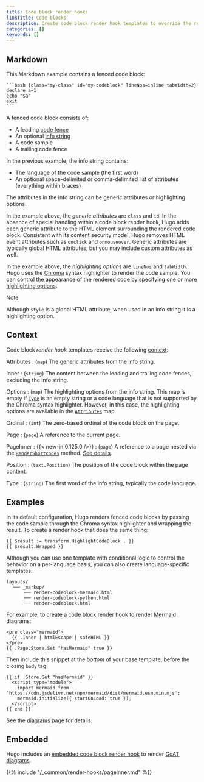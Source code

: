 ```yaml
---
title: Code block render hooks
linkTitle: Code blocks
description: Create code block render hook templates to override the rendering of Markdown code blocks to HTML.
categories: []
keywords: []
---
```


## Markdown

This Markdown example contains a fenced code block:

````text {file="content/example.md"}
```bash {class="my-class" id="my-codeblock" lineNos=inline tabWidth=2}
declare a=1
echo "$a"
exit
```
````

A fenced code block consists of:

- A leading [code fence]
- An optional [info string]
- A code sample
- A trailing code fence

In the previous example, the info string contains:

- The language of the code sample (the first word)
- An optional space-delimited or comma-delimited list of attributes (everything within braces)

The attributes in the info string can be generic attributes or highlighting options.

In the example above, the _generic attributes_ are `class` and `id`. In the absence of special handling within a code block render hook, Hugo adds each generic attribute to the HTML element surrounding the rendered code block. Consistent with its content security model, Hugo removes HTML event attributes such as `onclick` and `onmouseover`. Generic attributes are typically global HTML attributes, but you may include custom attributes as well.

In the example above, the _highlighting options_ are `lineNos` and `tabWidth`. Hugo uses the [Chroma] syntax highlighter to render the code sample. You can control the appearance of the rendered code by specifying one or more [highlighting options].

> [!note]
> Although `style` is a global HTML attribute, when used in an info string it is a highlighting option.

## Context

Code block _render hook_ templates receive the following [context](g):

Attributes
: (`map`) The generic attributes from the info string.

Inner
: (`string`) The content between the leading and trailing code fences, excluding the info string.

Options
: (`map`) The highlighting options from the info string. This map is empty if [`Type`](#type) is an empty string or a code language that is not supported by the Chroma syntax highlighter. However, in this case, the highlighting options are available in the [`Attributes`](#attributes) map.

Ordinal
: (`int`) The zero-based ordinal of the code block on the page.

Page
: (`page`) A reference to the current page.

PageInner
: {{< new-in 0.125.0 />}}
: (`page`) A reference to a page nested via the [`RenderShortcodes`] method. [See details](#pageinner-details).

Position
: (`text.Position`) The position of the code block within the page content.

Type
: (`string`) The first word of the info string, typically the code language.

## Examples

In its default configuration, Hugo renders fenced code blocks by passing the code sample through the Chroma syntax highlighter and wrapping the result. To create a render hook that does the same thing:

```go-html-template {file="layouts/_markup/render-codeblock.html" copy=true}
{{ $result := transform.HighlightCodeBlock . }}
{{ $result.Wrapped }}
```

Although you can use one template with conditional logic to control the behavior on a per-language basis, you can also create language-specific templates.

```text
layouts/
  └── _markup/
      ├── render-codeblock-mermaid.html
      ├── render-codeblock-python.html
      └── render-codeblock.html
```

For example, to create a code block render hook to render [Mermaid] diagrams:

```go-html-template {file="layouts/_markup/render-codeblock-mermaid.html" copy=true}
<pre class="mermaid">
  {{ .Inner | htmlEscape | safeHTML }}
</pre>
{{ .Page.Store.Set "hasMermaid" true }}
```

Then include this snippet at the _bottom_ of your base template, before the closing `body` tag:

```go-html-template {file="layouts/baseof.html" copy=true}
{{ if .Store.Get "hasMermaid" }}
  <script type="module">
    import mermaid from 'https://cdn.jsdelivr.net/npm/mermaid/dist/mermaid.esm.min.mjs';
    mermaid.initialize({ startOnLoad: true });
  </script>
{{ end }}
```

See the [diagrams] page for details.

## Embedded

Hugo includes an [embedded code block render hook] to render [GoAT diagrams].

{{% include "/_common/render-hooks/pageinner.md" %}}

[`RenderShortcodes`]: /methods/page/rendershortcodes
[Chroma]: https://github.com/alecthomas/chroma/
[code fence]: https://spec.commonmark.org/current/#code-fence
[diagrams]: /content-management/diagrams/#mermaid-diagrams
[embedded code block render hook]: <{{% eturl render-codeblock-goat %}}>
[GoAT diagrams]: /content-management/diagrams/#goat-diagrams-ascii
[highlighting options]: /functions/transform/highlight/#options
[info string]: https://spec.commonmark.org/current/#info-string
[Mermaid]: https://mermaid.js.org/

